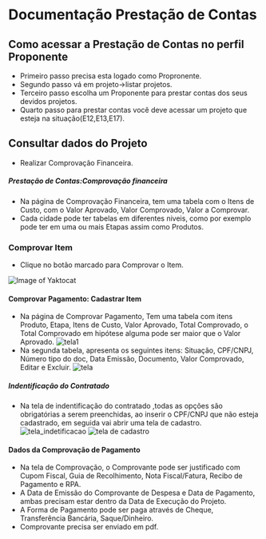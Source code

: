 # Documentação Prestação de Contas

## Como acessar a Prestação de Contas no perfil Proponente

* Primeiro passo precisa esta logado como Propronente.
* Segundo passo vá em projeto->listar projetos.
* Terceiro passo escolha um Proponente para prestar contas dos seus devidos projetos.
* Quarto passo para prestar contas voc&ecirc; deve acessar um projeto que esteja na situação(E12,E13,E17).
## Consultar dados do Projeto
* Realizar Comprovação Financeira.
##### Prestação de Contas:Comprovação financeira
* Na página de Comprovação Financeira, tem uma tabela com o Itens de Custo, com o Valor Aprovado, Valor Comprovado, Valor a Comprovar.
* Cada cidade pode ter tabelas em diferentes niveis, como por exemplo pode ter em uma ou mais Etapas assim como Produtos.
### Comprovar Item
* Clique no botão marcado  para Comprovar o Item.

 ![Image of Yaktocat](https://raw.githubusercontent.com/culturagovbr/salic-minc/f/prestacao-contas/dev-marcos/application/modules/prestacao-contas/docs/imagens/comprovar_item.png)

#### Comprovar Pagamento: Cadastrar Item
* Na página de Comprovar Pagamento, Tem uma tabela com itens Produto, Etapa, Itens de Custo, Valor Aprovado, Total Comprovado, o Total Comprovado  em hip&oacute;tese alguma pode ser maior que o Valor Aprovado.
![tela1](https://github.com/culturagovbr/salic-minc/blob/f/prestacao-contas/dev-marcos/application/modules/prestacao-contas/docs/imagens/tela1.png?raw=true)
* Na segunda tabela, apresenta os seguintes itens: Situação, CPF/CNPJ, Número tipo do doc, Data Emissão, Documento, Valor Comprovado, Editar e Excluir.
![tela](https://raw.githubusercontent.com/culturagovbr/salic-minc/f/prestacao-contas/dev-marcos/application/modules/prestacao-contas/docs/imagens/tela_situacao.png)
##### Indentificação do Contratado
* Na tela de indentificação do contratado ,todas as opç&otilde;es são obrigat&oacute;rias a serem preenchidas, ao inserir o CPF/CNPJ que não esteja cadastrado, em seguida  vai abrir  uma tela de cadastro.
![tela_indetificacao](https://github.com/culturagovbr/salic-minc/blob/f/prestacao-contas/dev-marcos/application/modules/prestacao-contas/docs/imagens/tela_indentificacao.png?raw=true)
![tela de cadastro](https://github.com/culturagovbr/salic-minc/blob/f/prestacao-contas/dev-marcos/application/modules/prestacao-contas/docs/imagens/tela_cadastro1.png?raw=true)

#### Dados da Comprovação de Pagamento
* Na tela de Comprovação, o Comprovante pode ser justificado com Cupom Fiscal, Guia de Recolhimento, Nota Fiscal/Fatura, Recibo de Pagamento e RPA.
* A Data de Emissão do Comprovante de Despesa e Data de Pagamento, ambas precisam estar dentro da Data de Execução do Projeto.
* A Forma de Pagamento pode ser paga através de Cheque, Transfer&ecirc;ncia Bancária, Saque/Dinheiro.
* Comprovante precisa ser enviado em pdf.

